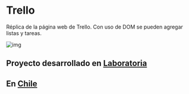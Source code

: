 # Trello
Réplica de la página web de Trello. Con uso de DOM se pueden agregar listas y tareas.

![img](https://preview.ibb.co/dbCQfS/trello.png)

## Proyecto desarrollado en [Laboratoria](http://laboratoria.la)


## En  [Chile](http://chile.com)
